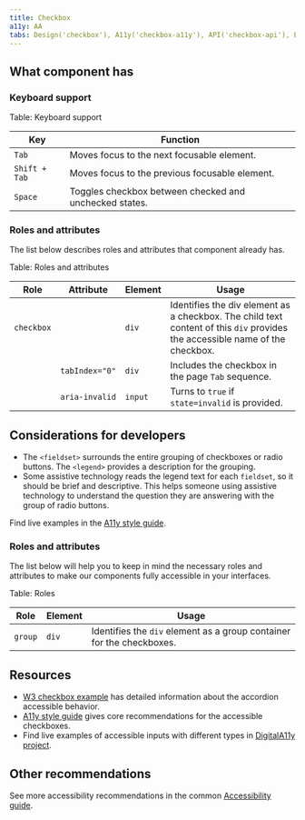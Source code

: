 ```yaml
---
title: Checkbox
a11y: AA
tabs: Design('checkbox'), A11y('checkbox-a11y'), API('checkbox-api'), Example('checkbox-code'), Changelog('checkbox-changelog')
---
```


## What component has

### Keyboard support

Table: Keyboard support

| Key           | Function                                               |
| ------------- | ------------------------------------------------------ |
| `Tab`         | Moves focus to the next focusable element.             |
| `Shift + Tab` | Moves focus to the previous focusable element.         |
| `Space`       | Toggles checkbox between checked and unchecked states. |

### Roles and attributes

The list below describes roles and attributes that component already has.

Table: Roles and attributes

| Role       | Attribute              | Element | Usage                                                                                                                                                                                                                                                                                                                                                                                 |
| ---------- | ---------------------- | ------- | ------------------------------------------------------------------------------------------------------------------------------------------------------------------------------------------------------------------------------------------------------------------------------------------------------------------------------------------------------------------------------------- |
| `checkbox` |                        | `div`   | Identifies the div element as a checkbox. The child text content of this `div` provides the accessible name of the checkbox.                                                                                                                                                                                                                                                          |
|            | `tabIndex="0"`         | `div`   | Includes the checkbox in the page `Tab` sequence.                                                                                                                                                                                                                                                                                                                                     |
|            | `aria-invalid`         | `input` | Turns to `true` if `state=invalid` is provided.                                                                                                                                                                                                                                                                                                                                     |

## Considerations for developers

- The `<fieldset>` surrounds the entire grouping of checkboxes or radio buttons. The `<legend>` provides a description for the grouping.
- Some assistive technology reads the legend text for each `fieldset`, so it should be brief and descriptive. This helps someone using assistive technology to understand the question they are answering with the group of radio buttons.

Find live examples in the [A11y style guide](https://a11y-style-guide.com/style-guide/section-forms.html#kssref-forms-radio-buttons).

### Roles and attributes

The list below will help you to keep in mind the necessary roles and attributes to make our components fully accessible in your interfaces.

Table: Roles

| Role    | Element | Usage                                                                 |
| ------- | ------- | --------------------------------------------------------------------- |
| `group` | `div`   | Identifies the `div` element as a group container for the checkboxes. |

## Resources

- [W3 checkbox example](https://www.w3.org/TR/wai-aria-practices-1.1/examples/checkbox/checkbox-1/checkbox-1.html) has detailed information about the accordion accessible behavior.
- [A11y style guide](https://a11y-style-guide.com/style-guide/section-forms.html#kssref-forms-checkboxes) gives core recommendations for the accessible checkboxes.
- Find live examples of accessible inputs with different types in [DigitalA11y project](https://www.digitala11y.com/demos/accessibility-of-html-input-types-examples/).

## Other recommendations

See more accessibility recommendations in the common [Accessibility guide](/core-principles/a11y/a11y).
